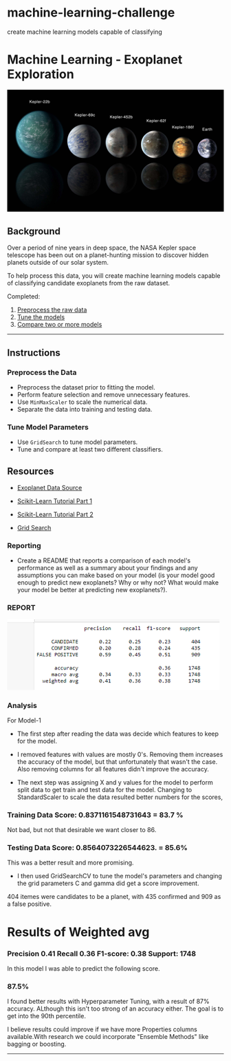 # machine-learning-challenge
create machine learning models capable of classifying
# Machine Learning - Exoplanet Exploration

![exoplanets.jpg](Images/exoplanets.jpg)


## Background

Over a period of nine years in deep space, the NASA Kepler space telescope has been out on a planet-hunting mission to discover hidden planets outside of our solar system.

To help process this data, you will create machine learning models capable of classifying candidate exoplanets from the raw dataset.

Completed:

1. [Preprocess the raw data](#Preprocessing)
2. [Tune the models](#Tune-Model-Parameters)
3. [Compare two or more models](#Evaluate-Model-Performance)

- - -

## Instructions

### Preprocess the Data

* Preprocess the dataset prior to fitting the model.
* Perform feature selection and remove unnecessary features.
* Use `MinMaxScaler` to scale the numerical data.
* Separate the data into training and testing data.

### Tune Model Parameters

* Use `GridSearch` to tune model parameters.
* Tune and compare at least two different classifiers.


## Resources

* [Exoplanet Data Source](https://www.kaggle.com/nasa/kepler-exoplanet-search-results)

* [Scikit-Learn Tutorial Part 1](https://www.youtube.com/watch?v=4PXAztQtoTg)



* [Scikit-Learn Tutorial Part 2](https://www.youtube.com/watch?v=gK43gtGh49o&t=5858s)

* [Grid Search](https://scikit-learn.org/stable/modules/grid_search.html)

### Reporting
* Create a README that reports a comparison of each model's performance as well as a summary about your findings and any assumptions you can make based on your model (is your model good enough to predict new exoplanets? Why or why not? What would make your model be better at predicting new exoplanets?).

### REPORT
![data.png](Images/data.png)

### Analysis

For Model-1 
* The first step after reading the data was decide which features to keep for the model. 

* I removed  features with values are mostly 0's. Removing them increases the accuracy of the model, but that unfortunately that wasn't the case. Also removing columns for all features didn't improve the accuracy.

* The next step was assigning X and y values for the model to perform split data to get train and test data for the model.
 Changing to StandardScaler to scale the data resulted better numbers for the scores, 
 
 ### Training Data Score: 0.8371161548731643  = 83.7 %
 Not bad, but not that desirable we want closer to 86.
 
 ### Testing Data Score: 0.8564073226544623. = 85.6%
 This was a better result and more promising.

* I then used GridSearchCV to tune the model's parameters and changing the grid parameters C and gamma did get a score improvement.

404 itemes were candidates to be  a planet, with 435 confirmed and 909 as a false positive.

 # Results of Weighted avg 
 ### Precision 0.41        Recall 0.36    F1-score: 0.38   Support: 1748

In this model I was able to predict the following score.

### 87.5% 

I found better results with Hyperparameter Tuning, with a result of 87% accuracy. ALthough this isn't too strong of an accuracy either. The goal is to get into the 90th percentile.

I believe results could improve if we have more Properties columns available.With research we could incorporate "Ensemble Methods" like bagging or boosting.





- - -
